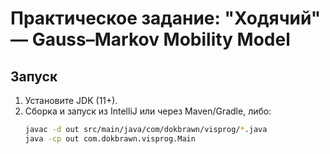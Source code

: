 # Практическое задание: "Ходячий" — Gauss–Markov Mobility Model

## Запуск
1. Установите JDK (11+).  
2. Сборка и запуск из IntelliJ или через Maven/Gradle, либо:
   ```bash
   javac -d out src/main/java/com/dokbrawn/visprog/*.java
   java -cp out com.dokbrawn.visprog.Main
